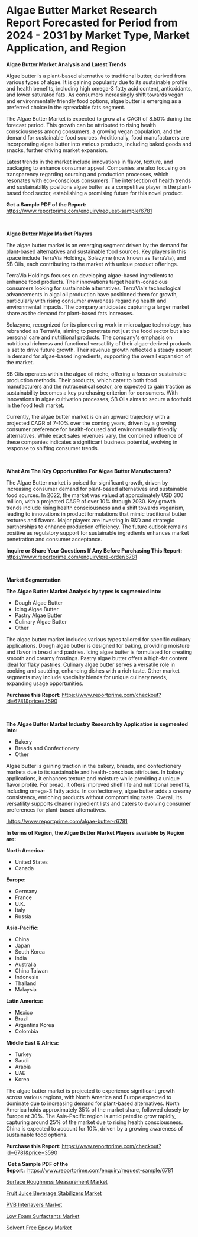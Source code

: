 <p><h1>Algae Butter Market Research Report Forecasted for Period from 2024 -  2031 by Market Type, Market Application, and Region</h1></p><p><strong>Algae Butter Market Analysis and Latest Trends</strong></p>
<p><p>Algae butter is a plant-based alternative to traditional butter, derived from various types of algae. It is gaining popularity due to its sustainable profile and health benefits, including high omega-3 fatty acid content, antioxidants, and lower saturated fats. As consumers increasingly shift towards vegan and environmentally friendly food options, algae butter is emerging as a preferred choice in the spreadable fats segment.</p><p>The Algae Butter Market is expected to grow at a CAGR of 8.50% during the forecast period. This growth can be attributed to rising health consciousness among consumers, a growing vegan population, and the demand for sustainable food sources. Additionally, food manufacturers are incorporating algae butter into various products, including baked goods and snacks, further driving market expansion.</p><p>Latest trends in the market include innovations in flavor, texture, and packaging to enhance consumer appeal. Companies are also focusing on transparency regarding sourcing and production processes, which resonates with eco-conscious consumers. The intersection of health trends and sustainability positions algae butter as a competitive player in the plant-based food sector, establishing a promising future for this novel product.</p></p>
<p><strong>Get a Sample PDF of the Report:&nbsp;</strong> <a href="https://www.reportprime.com/enquiry/request-sample/6781?utm_campaign=1108&utm_medium=2&utm_source=Github&utm_content=ia&utm_term=25122024&utm_id=algae-butter">https://www.reportprime.com/enquiry/request-sample/6781</a></p>
<p>&nbsp;</p>
<p><strong>Algae Butter Major Market Players</strong></p>
<p><p>The algae butter market is an emerging segment driven by the demand for plant-based alternatives and sustainable food sources. Key players in this space include TerraVia Holdings, Solazyme (now known as TerraVia), and SB Oils, each contributing to the market with unique product offerings.</p><p>TerraVia Holdings focuses on developing algae-based ingredients to enhance food products. Their innovations target health-conscious consumers looking for sustainable alternatives. TerraVia's technological advancements in algal oil production have positioned them for growth, particularly with rising consumer awareness regarding health and environmental impacts. The company anticipates capturing a larger market share as the demand for plant-based fats increases.</p><p>Solazyme, recognized for its pioneering work in microalgae technology, has rebranded as TerraVia, aiming to penetrate not just the food sector but also personal care and nutritional products. The company's emphasis on nutritional richness and functional versatility of their algae-derived products is set to drive future growth. Their revenue growth reflected a steady ascent in demand for algae-based ingredients, supporting the overall expansion of the market.</p><p>SB Oils operates within the algae oil niche, offering a focus on sustainable production methods. Their products, which cater to both food manufacturers and the nutraceutical sector, are expected to gain traction as sustainability becomes a key purchasing criterion for consumers. With innovations in algae cultivation processes, SB Oils aims to secure a foothold in the food tech market.</p><p>Currently, the algae butter market is on an upward trajectory with a projected CAGR of 7-10% over the coming years, driven by a growing consumer preference for health-focused and environmentally friendly alternatives. While exact sales revenues vary, the combined influence of these companies indicates a significant business potential, evolving in response to shifting consumer trends.</p></p>
<p>&nbsp;</p>
<p><strong>What Are The Key Opportunities For Algae Butter Manufacturers?</strong></p>
<p><p>The Algae Butter market is poised for significant growth, driven by increasing consumer demand for plant-based alternatives and sustainable food sources. In 2022, the market was valued at approximately USD 300 million, with a projected CAGR of over 10% through 2030. Key growth trends include rising health consciousness and a shift towards veganism, leading to innovations in product formulations that mimic traditional butter textures and flavors. Major players are investing in R&D and strategic partnerships to enhance production efficiency. The future outlook remains positive as regulatory support for sustainable ingredients enhances market penetration and consumer acceptance.</p></p>
<p><strong>Inquire or Share Your Questions If Any Before Purchasing This Report:</strong> <a href="https://www.reportprime.com/enquiry/pre-order/6781?utm_campaign=1108&utm_medium=2&utm_source=Github&utm_content=ia&utm_term=25122024&utm_id=algae-butter">https://www.reportprime.com/enquiry/pre-order/6781</a></p>
<p>&nbsp;</p>
<p><strong>Market Segmentation</strong></p>
<p><strong>The Algae Butter Market Analysis by types is segmented into:</strong></p>
<p><ul><li>Dough Algae Butter</li><li>Icing Algae Butter</li><li>Pastry Algae Butter</li><li>Culinary Algae Butter</li><li>Other</li></ul></p>
<p><p>The algae butter market includes various types tailored for specific culinary applications. Dough algae butter is designed for baking, providing moisture and flavor in bread and pastries. Icing algae butter is formulated for creating smooth and creamy frostings. Pastry algae butter offers a high-fat content ideal for flaky pastries. Culinary algae butter serves a versatile role in cooking and sautéing, enhancing dishes with a rich taste. Other market segments may include specialty blends for unique culinary needs, expanding usage opportunities.</p></p>
<p><strong>Purchase this Report:&nbsp;</strong><a href="https://www.reportprime.com/checkout?id=6781&price=3590&utm_campaign=1108&utm_medium=2&utm_source=Github&utm_content=ia&utm_term=25122024&utm_id=algae-butter">https://www.reportprime.com/checkout?id=6781&price=3590</a></p>
<p>&nbsp;</p>
<p><strong>The Algae Butter Market Industry Research by Application is segmented into:</strong></p>
<p><ul><li>Bakery</li><li>Breads and Confectionery</li><li>Other</li></ul></p>
<p><p>Algae butter is gaining traction in the bakery, breads, and confectionery markets due to its sustainable and health-conscious attributes. In bakery applications, it enhances texture and moisture while providing a unique flavor profile. For bread, it offers improved shelf life and nutritional benefits, including omega-3 fatty acids. In confectionery, algae butter adds a creamy consistency, enriching products without compromising taste. Overall, its versatility supports cleaner ingredient lists and caters to evolving consumer preferences for plant-based alternatives.</p></p>
<p><a href="https://www.reportprime.com/algae-butter-r6781?utm_campaign=1108&utm_medium=2&utm_source=Github&utm_content=ia&utm_term=25122024&utm_id=algae-butter">&nbsp;https://www.reportprime.com/algae-butter-r6781</a></p>
<p><strong>In terms of Region, the Algae Butter Market Players available by Region are:</strong></p>
<p>
    <p> <strong> North America: </strong>
        <ul>
            <li>United States</li>
            <li>Canada</li>
        </ul>
        </p> 
    <p> <strong> Europe: </strong>
        <ul>
            <li>Germany</li>
            <li>France</li>
            <li>U.K.</li>
            <li>Italy</li>
            <li>Russia</li>
        </ul>
        </p> 
    <p> <strong> Asia-Pacific: </strong>
        <ul>
            <li>China</li>
            <li>Japan</li>
            <li>South Korea</li>
            <li>India</li>
            <li>Australia</li>
            <li>China Taiwan</li>
            <li>Indonesia</li>
            <li>Thailand</li>
            <li>Malaysia</li>
        </ul>
        </p> 
    <p> <strong> Latin America: </strong>
        <ul>
            <li>Mexico</li>
            <li>Brazil</li>
            <li>Argentina Korea</li>
            <li>Colombia</li>
        </ul>
        </p> 
    <p> <strong> Middle East & Africa: </strong>
        <ul>
            <li>Turkey</li>
            <li>Saudi</li>
            <li>Arabia</li>
            <li>UAE</li>
            <li>Korea</li>
        </ul>
    </p>
    </p>
<p><p>The algae butter market is projected to experience significant growth across various regions, with North America and Europe expected to dominate due to increasing demand for plant-based alternatives. North America holds approximately 35% of the market share, followed closely by Europe at 30%. The Asia-Pacific region is anticipated to grow rapidly, capturing around 25% of the market due to rising health consciousness. China is expected to account for 10%, driven by a growing awareness of sustainable food options.</p></p>
<p><strong>Purchase this Report: </strong><a href="https://www.reportprime.com/checkout?id=6781&price=3590&utm_campaign=1108&utm_medium=2&utm_source=Github&utm_content=ia&utm_term=25122024&utm_id=algae-butter">https://www.reportprime.com/checkout?id=6781&price=3590</a></p>
<p>&nbsp;<strong>Get a Sample PDF of the Report:&nbsp;&nbsp;</strong><a href="https://www.reportprime.com/enquiry/request-sample/6781?utm_campaign=1108&utm_medium=2&utm_source=Github&utm_content=ia&utm_term=25122024&utm_id=algae-butter">https://www.reportprime.com/enquiry/request-sample/6781</a></p>
<p><strong></strong></p>
<p><p><a href="https://www.linkedin.com/pulse/surface-roughness-measurement-market-size-types-share-forecast-d1dbf?utm_campaign=1108&utm_medium=2&utm_source=Github&utm_content=ia&utm_term=25122024&utm_id=algae-butter">Surface Roughness Measurement Market</a></p><p><a href="https://github.com/carendesrochers299/Market-Research-Report-List-1/blob/main/fruit-juice-beverage-stabilizers-market.md?utm_campaign=1108&utm_medium=2&utm_source=Github&utm_content=ia&utm_term=25122024&utm_id=algae-butter">Fruit Juice Beverage Stabilizers Market</a></p><p><a href="https://www.linkedin.com/pulse/pvb-interlayers-market-revenue-forecast-based-industry-growth-9uife?utm_campaign=1108&utm_medium=2&utm_source=Github&utm_content=ia&utm_term=25122024&utm_id=algae-butter">PVB Interlayers Market</a></p><p><a href="https://www.linkedin.com/pulse/global-low-foam-surfactants-market-analysis-projected-scope-size-cbpoe?utm_campaign=1108&utm_medium=2&utm_source=Github&utm_content=ia&utm_term=25122024&utm_id=algae-butter">Low Foam Surfactants Market</a></p><p><a href="https://www.linkedin.com/pulse/comprehensive-overview-solvent-free-epoxy-market-share-size-aljle?utm_campaign=1108&utm_medium=2&utm_source=Github&utm_content=ia&utm_term=25122024&utm_id=algae-butter">Solvent Free Epoxy Market</a></p></p>